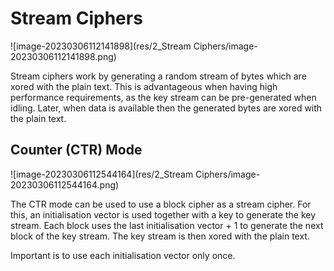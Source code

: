 # Stream Ciphers

![image-20230306112141898](res/2_Stream Ciphers/image-20230306112141898.png)

Stream ciphers work by generating a random stream of bytes which are xored with the plain text. This is advantageous when having high performance requirements, as the key stream can be pre-generated when idling. Later, when data is available then the generated bytes are xored with the plain text.

## Counter (CTR) Mode

![image-20230306112544164](res/2_Stream Ciphers/image-20230306112544164.png)

The CTR mode can be used to use a block cipher as a stream cipher. For this, an initialisation vector is used together with a key to generate the key stream. Each block uses the last initialisation vector + 1 to generate the next block of the key stream. The key stream is then xored with the plain text.

Important is to use each initialisation vector only once.  